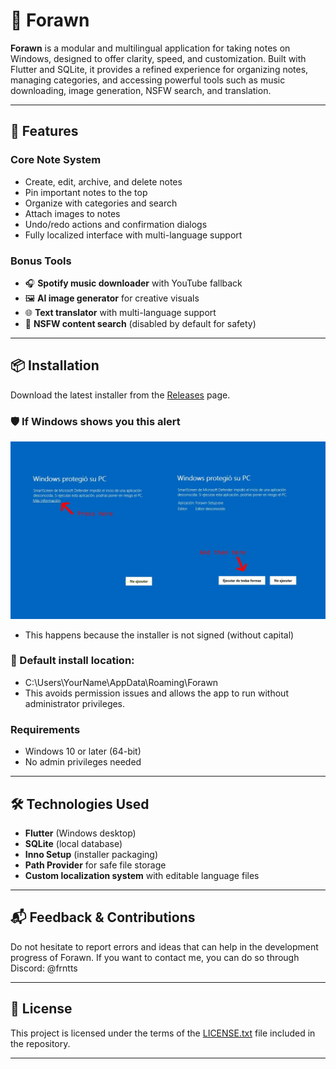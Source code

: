# 📝 Forawn

**Forawn** is a modular and multilingual application for taking notes on Windows, designed to offer clarity, speed, and customization. Built with Flutter and SQLite, it provides a refined experience for organizing notes, managing categories, and accessing powerful tools such as music downloading, image generation, NSFW search, and translation.

---

## 🚀 Features

### Core Note System
- Create, edit, archive, and delete notes
- Pin important notes to the top
- Organize with categories and search
- Attach images to notes
- Undo/redo actions and confirmation dialogs
- Fully localized interface with multi-language support

### Bonus Tools
- 🎧 **Spotify music downloader** with YouTube fallback
- 🖼️ **AI image generator** for creative visuals
- 🌐 **Text translator** with multi-language support
- 🚫 **NSFW content search** (disabled by default for safety)

---

## 📦 Installation

Download the latest installer from the [Releases](https://github.com/your-username/forawn/releases) page.

### 🛡️ If Windows shows you this alert

![Screenshot](assets/warning_windows.jpg)

- This happens because the installer is not signed (without capital)


### 📁 Default install location:

- C:\Users\YourName\AppData\Roaming\Forawn
- This avoids permission issues and allows the app to run without administrator privileges.

### Requirements
- Windows 10 or later (64-bit)
- No admin privileges needed

---

## 🛠️ Technologies Used

- **Flutter** (Windows desktop)
- **SQLite** (local database)
- **Inno Setup** (installer packaging)
- **Path Provider** for safe file storage
- **Custom localization system** with editable language files

---

## 📬 Feedback & Contributions

Do not hesitate to report errors and ideas that can help in the development progress of Forawn. If you want to contact me, you can do so through Discord: @frntts

---

## 📜 License

This project is licensed under the terms of the [LICENSE.txt](LICENSE.txt) file included in the repository.

---
